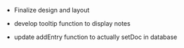 - Finalize design and layout
- develop tooltip function to display notes



- update addEntry function to actually setDoc in database